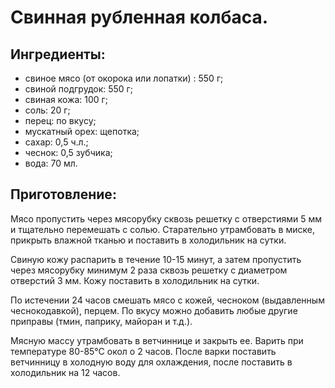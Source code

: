 # Свинная рубленная колбаса.
## Ингредиенты:
- свиное мясо (от окорока или лопатки) : 550 г;
- свиной подгрудок: 550 г;
- свиная кожа: 100 г;
- соль: 20 г;
- перец: по вкусу;
- мускатный орех: щепотка;
- сахар: 0,5 ч.л.;
- чеснок: 0,5 зубчика;
- вода: 70 мл.

## Приготовление:
Мясо пропустить через мясорубку сквозь решетку с отверстиями 5 мм и тщательно перемешать с солью. Старательно утрамбовать в миске, прикрыть влажной тканью и поставить в холодильник на сутки.

Свиную кожу распарить в течение 10-15 минут, а затем пропустить через мясорубку минимум 2  раза  сквозь  решетку  с  диаметром  отверстий  3  мм.  Кожу  поставить  в холодильник на сутки.

По истечении 24 часов смешать мясо с кожей, чесноком (выдавленным чеснокодавкой), перцем. По вкусу можно добавить любые другие приправы (тмин, паприку, майоран и т.д.).

Мясную массу утрамбовать в ветчиннице и закрыть ее. Варить при температуре 80-85°С окол о 2 часов. После варки поставить ветчинницу в холодную воду для охлаждения, после поставить в холодильник на 12 часов.
